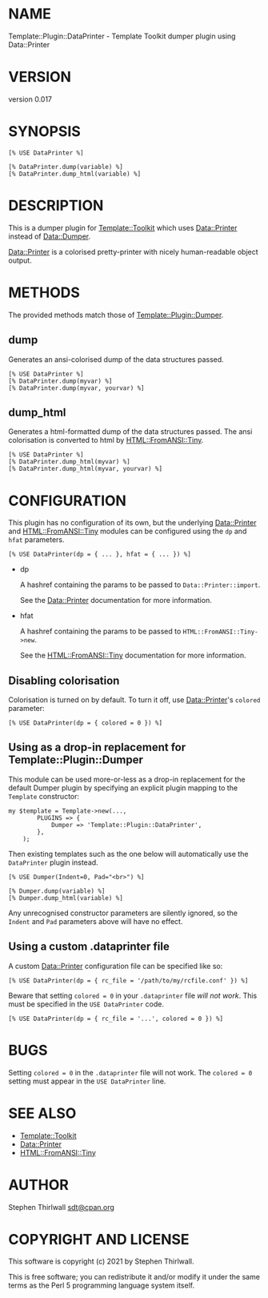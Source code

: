 # NAME

Template::Plugin::DataPrinter - Template Toolkit dumper plugin using Data::Printer

# VERSION

version 0.017

# SYNOPSIS

    [% USE DataPrinter %]

    [% DataPrinter.dump(variable) %]
    [% DataPrinter.dump_html(variable) %]

# DESCRIPTION

This is a dumper plugin for [Template::Toolkit](https://metacpan.org/pod/Template%3A%3AToolkit) which uses
[Data::Printer](https://metacpan.org/pod/Data%3A%3APrinter) instead of [Data::Dumper](https://metacpan.org/pod/Data%3A%3ADumper).

[Data::Printer](https://metacpan.org/pod/Data%3A%3APrinter) is a colorised pretty-printer with nicely
human-readable object output.

# METHODS

The provided methods match those of
[Template::Plugin::Dumper](https://metacpan.org/pod/Template%3A%3APlugin%3A%3ADumper).

## dump

Generates an ansi-colorised dump of the data structures passed.

    [% USE DataPrinter %]
    [% DataPrinter.dump(myvar) %]
    [% DataPrinter.dump(myvar, yourvar) %]

## dump\_html

Generates a html-formatted dump of the data structures passed. The ansi
colorisation is converted to html by
[HTML::FromANSI::Tiny](https://metacpan.org/pod/HTML%3A%3AFromANSI%3A%3ATiny).

    [% USE DataPrinter %]
    [% DataPrinter.dump_html(myvar) %]
    [% DataPrinter.dump_html(myvar, yourvar) %]

# CONFIGURATION

This plugin has no configuration of its own, but the underlying
[Data::Printer](https://metacpan.org/pod/Data%3A%3APrinter) and [HTML::FromANSI::Tiny](https://metacpan.org/pod/HTML%3A%3AFromANSI%3A%3ATiny)
modules can be configured using the `dp` and `hfat` parameters.

    [% USE DataPrinter(dp = { ... }, hfat = { ... }) %]

- dp

    A hashref containing the params to be passed to `Data::Printer::import`.

    See the [Data::Printer](https://metacpan.org/pod/Data%3A%3APrinter) documentation for more information.

- hfat

    A hashref containing the params to be passed to `HTML::FromANSI::Tiny->new`.

    See the [HTML::FromANSI::Tiny](https://metacpan.org/pod/HTML%3A%3AFromANSI%3A%3ATiny) documentation for more
    information.

## Disabling colorisation

Colorisation is turned on by default. To turn it off, use
[Data::Printer](https://metacpan.org/pod/Data%3A%3APrinter)'s `colored` parameter:

    [% USE DataPrinter(dp = { colored = 0 }) %]

## Using as a drop-in replacement for Template::Plugin::Dumper

This module can be used more-or-less as a drop-in replacement for the default
Dumper plugin by specifying an explicit plugin mapping to the `Template`
constructor:

    my $template = Template->new(...,
            PLUGINS => {
                Dumper => 'Template::Plugin::DataPrinter',
            },
        );

Then existing templates such as the one below will automatically use the
`DataPrinter` plugin instead.

    [% USE Dumper(Indent=0, Pad="<br>") %]

    [% Dumper.dump(variable) %]
    [% Dumper.dump_html(variable) %]

Any unrecognised constructor parameters are silently ignored, so the `Indent`
and `Pad` parameters above will have no effect.

## Using a custom .dataprinter file

A custom [Data::Printer](https://metacpan.org/pod/Data%3A%3APrinter) configuration file can be specified like so:

    [% USE DataPrinter(dp = { rc_file = '/path/to/my/rcfile.conf' }) %]

Beware that setting `colored = 0` in your `.dataprinter` file
_will not work_. This must be specified in the `USE DataPrinter` code.

    [% USE DataPrinter(dp = { rc_file = '...', colored = 0 }) %]

# BUGS

Setting `colored = 0` in the `.dataprinter` file will not work.
The `colored = 0` setting must appear in the `USE DataPrinter` line.

# SEE ALSO

- [Template::Toolkit](https://metacpan.org/pod/Template%3A%3AToolkit)
- [Data::Printer](https://metacpan.org/pod/Data%3A%3APrinter)
- [HTML::FromANSI::Tiny](https://metacpan.org/pod/HTML%3A%3AFromANSI%3A%3ATiny)

# AUTHOR

Stephen Thirlwall <sdt@cpan.org>

# COPYRIGHT AND LICENSE

This software is copyright (c) 2021 by Stephen Thirlwall.

This is free software; you can redistribute it and/or modify it under
the same terms as the Perl 5 programming language system itself.
